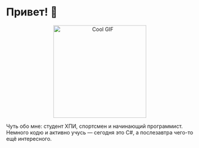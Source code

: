 # Привет! 👋

<p align="center">
  <img src="https://media4.giphy.com/media/v1.Y2lkPTc5MGI3NjExaWowZHpjbmJzdHJ6am51NzZidnpwOTE2N2Rna2U1ODZnbXcxb2NsbCZlcD12MV9pbnRlcm5hbF9naWZfYnlfaWQmY3Q9Zw/VXJWhaO7afRe/giphy.gif" width="250" alt="Cool GIF"/>
</p>

Чуть обо мне: студент ХПИ, спортсмен и начинающий программист. Немного кодю и активно учусь — сегодня это C#, а послезавтра чего-то ещё интересного.
